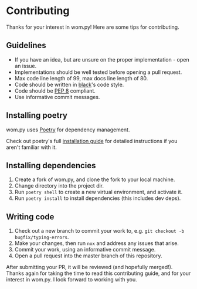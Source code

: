 # Contributing

Thanks for your interest in wom.py! Here are some tips for contributing.

## Guidelines

- If you have an idea, but are unsure on the proper implementation - open an issue.
- Implementations should be well tested before opening a pull request.
- Max code line length of 99, max docs line length of 80.
- Code should be written in [black](https://github.com/psf/black)'s code style.
- Code should be [PEP 8](https://www.python.org/dev/peps/pep-0008/) compliant.
- Use informative commit messages.

## Installing poetry

wom.py uses [Poetry](https://python-poetry.org/) for dependency management.

Check out poetry's full
[installation guide](https://python-poetry.org/docs/#installation)
for detailed instructions if you aren't familiar with it.

## Installing dependencies

1. Create a fork of wom.py, and clone the fork to your local machine.
2. Change directory into the project dir.
3. Run `poetry shell` to create a new virtual environment, and activate it.
4. Run `poetry install` to install dependencies (this includes dev deps).

## Writing code

1. Check out a new branch to commit your work to, e.g. `git checkout -b bugfix/typing-errors`.
2. Make your changes, then run `nox` and address any issues that arise.
3. Commit your work, using an informative commit message.
4. Open a pull request into the master branch of this repository.

After submitting your PR, it will be reviewed (and hopefully merged!).
Thanks again for taking the time to read this contributing guide, and for your
interest in wom.py. I look forward to working with you.

